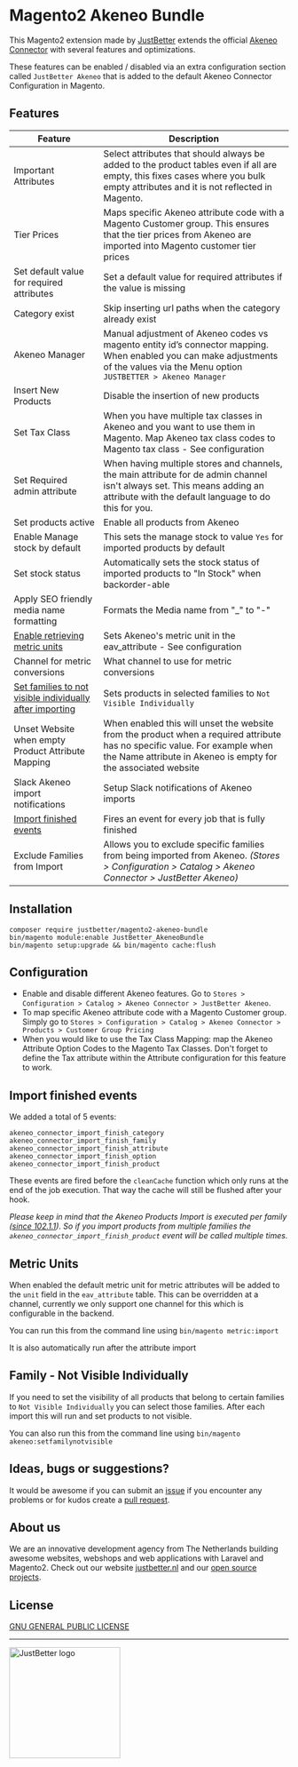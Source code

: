 # Magento2 Akeneo Bundle

This Magento2 extension made by [JustBetter](https://justbetter.nl) extends the official [Akeneo Connector](https://github.com/akeneo/magento2-connector-community) with several features and optimizations.

These features can be enabled / disabled via an extra configuration section called `JustBetter Akeneo` that is added to the default Akeneo Connector Configuration in Magento.

## Features

| Feature                                                                                          | Description                                                                                                                                                                                                                                 |
|--------------------------------------------------------------------------------------------------|---------------------------------------------------------------------------------------------------------------------------------------------------------------------------------------------------------------------------------------------|
| Important Attributes                                                                             | Select attributes that should always be added to the product tables even if all are empty, this fixes cases where you bulk empty attributes and it is not reflected in Magento.                                                             |
| Tier Prices                                                                                      | Maps specific Akeneo attribute code with a Magento Customer group. This ensures that the tier prices from Akeneo are imported into Magento customer tier prices                                                                             |
| Set default value for required attributes                                                        | Set a default value for required attributes if the value is missing                                                                                                                                                                         |
| Category exist                                                                                   | Skip inserting url paths when the category already exist                                                                                                                                                                                    |
| Akeneo Manager                                                                                   | Manual adjustment of Akeneo codes vs magento entity id’s connector mapping. When enabled you can make adjustments of the values via the Menu option `JUSTBETTER > Akeneo Manager`                                                           |
| Insert New Products                                                                              | Disable the insertion of new products                                                                                                                                                                                                       |
| Set Tax Class                                                                                    | When you have multiple tax classes in Akeneo and you want to use them in Magento. Map Akeneo tax class codes to Magento tax class - See configuration                                                                                       |
| Set Required admin attribute                                                                     | When having multiple stores and channels, the main attribute for de admin channel isn't always set. This means adding an attribute with the default language to do this for you.                                                            |
| Set products active                                                                              | Enable all products from Akeneo                                                                                                                                                                                                             |
| Enable Manage stock by default                                                                   | This sets the manage stock to value `Yes` for imported products by default                                                                                                                                                                  |
| Set stock status                                                                                 | Automatically sets the stock status of imported products to "In Stock" when backorder-able                                                                                                                                                  |
| Apply SEO friendly media name formatting                                                         | Formats the Media name from "_" to "-"                                                                                                                                                                                                      |
| <a href="#metric-units">Enable retrieving metric units</a>                                       | Sets Akeneo's metric unit in the eav_attribute - See configuration                                                                                                                                                                          |
| Channel for metric conversions                                                                   | What channel to use for metric conversions                                                                                                                                                                                                  |
| <a href="#not-visible-individually">Set families to not visible individually after importing</a> | Sets products in selected families to `Not Visible Individually`                                                                                                                                                                            |
| Unset Website when empty Product Attribute Mapping                                               | When enabled this will unset the website from the product when a required attribute has no specific value. For example when the Name attribute in Akeneo is empty for the associated website                                                |
| Slack Akeneo import notifications                                                                | Setup Slack notifications of Akeneo imports                                                                                                                                                                                                 |
| <a href="#import-finished-events">Import finished events</a>                                     | Fires an event for every job that is fully finished                                                                                                                                                                                         |                                                                                                                                                                                               |
| Exclude Families from Import | Allows you to exclude specific families from being imported from Akeneo. _(Stores > Configuration > Catalog > Akeneo Connector > JustBetter Akeneo)_ | |

## Installation
```
composer require justbetter/magento2-akeneo-bundle
bin/magento module:enable JustBetter_AkeneoBundle
bin/magento setup:upgrade && bin/magento cache:flush
```
## Configuration
- Enable and disable different Akeneo features. Go to `Stores > Configuration > Catalog > Akeneo Connector > JustBetter Akeneo`.
- To map specific Akeneo attribute code with a Magento Customer group. Simply go to `Stores > Configuration > Catalog > Akeneo Connector > Products > Customer Group Pricing`
- When you would like to use the Tax Class Mapping: map the Akeneo Attribute Option Codes to the Magento Tax Classes. Don't forget to define the Tax attribute within the Attribute configuration for this feature to work.

## Import finished events
We added a total of 5 events:
```
akeneo_connector_import_finish_category
akeneo_connector_import_finish_family
akeneo_connector_import_finish_attribute
akeneo_connector_import_finish_option
akeneo_connector_import_finish_product
```

These events are fired before the `cleanCache` function which only runs at the end of the job execution.
That way the cache will still be flushed after your hook.

*Please keep in mind that the Akeneo Products Import is executed per family ([since 102.1.1](https://github.com/akeneo/magento2-connector-community/blob/master/CHANGELOG.md#version-10211-)). So if you import products from multiple families the `akeneo_connector_import_finish_product` event will be called multiple times.*

## Metric Units
When enabled the default metric unit for metric attributes will be added to the `unit` field in the `eav_attribute` table.
This can be overridden at a channel, currently we only support one channel for this which is configurable in the backend.

You can run this from the command line using `bin/magento metric:import`

It is also automatically run after the attribute import

## Family - Not Visible Individually
If you need to set the visibility of all products that belong to certain families to `Not Visible Individually` you can select those families.
After each import this will run and set products to not visible.

You can also run this from the command line using `bin/magento akeneo:setfamilynotvisible`

## Ideas, bugs or suggestions?
It would be awesome if you can submit an [issue](https://github.com/justbetter/magento2-akeneo-bundle/issues) if you encounter any problems or for kudos create a [pull request](https://github.com/justbetter/magento2-akeneo-bundle/pulls).

## About us
We are an innovative development agency from The Netherlands building awesome websites, webshops and web applications with Laravel and Magento2. Check out our website [justbetter.nl](https://justbetter.nl) and our [open source projects](https://github.com/justbetter).

## License
[GNU GENERAL PUBLIC LICENSE](LICENSE)

---

<a href="https://justbetter.nl" title="JustBetter"><img src="https://raw.githubusercontent.com/justbetter/art/master/justbetter-logo.png" width="200px" alt="JustBetter logo"></a>
